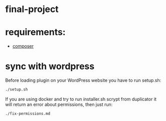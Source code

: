 # final-project

# requirements:
- [composer](https://getcomposer.org/) 


# sync with wordpress
Before loading plugin on your WordPress website you have to run setup.sh:
```bash
./setup.sh
```
If you are using docker and try to run installer.sh scrypt from duplicator it will return an error about permissions, then just run:
```bash
./fix-permissions.md
```
